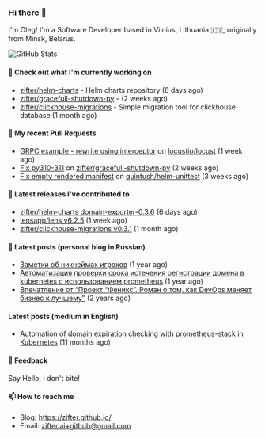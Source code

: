 ### Hi there 👋

I'm Oleg! I'm a Software Developer based in Vilnius, Lithuania 🇱🇹, originally from Minsk, Belarus.

![GitHub Stats](https://github-readme-stats.vercel.app/api?username=zifter&count_private=true&theme=tokyonight&show_icons=true)

#### 👷 Check out what I'm currently working on

- [zifter/helm-charts](https://github.com/zifter/helm-charts) - Helm charts repository (6 days ago)
- [zifter/gracefull-shutdown-py](https://github.com/zifter/gracefull-shutdown-py) -  (2 weeks ago)
- [zifter/clickhouse-migrations](https://github.com/zifter/clickhouse-migrations) - Simple migration tool for clickhouse database (1 month ago)

#### 🔨 My recent Pull Requests

- [GRPC example - rewrite using interceptor](https://github.com/locustio/locust/pull/2272) on [locustio/locust](https://github.com/locustio/locust) (1 week ago)
- [Fix py310-311](https://github.com/zifter/gracefull-shutdown-py/pull/1) on [zifter/gracefull-shutdown-py](https://github.com/zifter/gracefull-shutdown-py) (2 weeks ago)
- [Fix empty rendered manifest](https://github.com/quintush/helm-unittest/pull/186) on [quintush/helm-unittest](https://github.com/quintush/helm-unittest) (3 weeks ago)

#### 🚀 Latest releases I've contributed to
- [zifter/helm-charts domain-exporter-0.3.6](https://github.com/zifter/helm-charts/releases/tag/domain-exporter-0.3.6) (6 days ago)
- [lensapp/lens v6.2.5](https://github.com/lensapp/lens/releases/tag/v6.2.5) (1 week ago)
- [zifter/clickhouse-migrations v0.3.1](https://github.com/zifter/clickhouse-migrations/releases/tag/v0.3.1) (1 month ago)

#### 📄 Latest posts (personal blog in Russian)
- [Заметки об никнеймах игроков](https://zifter.github.io/offtopic/gamedev/2021/12/10/nicknames-in-games.html) (1 year ago)
- [Автоматизация проверки срока истечения регистрации домена в kubernetes с использованием prometheus](https://zifter.github.io/devops/2021/09/12/domain-expiration-prometheus-exporter.html) (1 year ago)
- [Впечатление от “Проект “Феникс”. Роман о том, как DevOps меняет бизнес к лучшему”](https://zifter.github.io/offtopic/2021/01/09/fenix-book-review.html) (2 years ago)

#### Latest posts (medium in English)
- [Automation of domain expiration checking with prometheus-stack in Kubernetes](https://medium.com/@olegstrokachuk/automation-of-domain-expiration-checking-with-prometheus-stack-in-kubernetes-ea4e4571f5b4?source=rss-766601af1f16------2) (11 months ago)

#### 💬 Feedback

Say Hello, I don't bite!

#### 📫 How to reach me

- Blog: https://zifter.github.io/
- Email: zifter.ai+github@gmail.com
